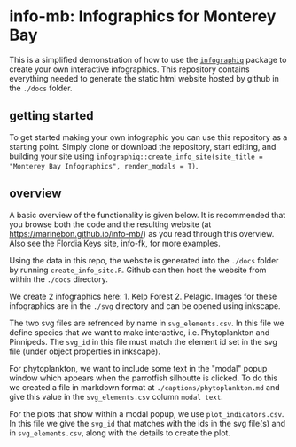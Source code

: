 
# info-mb: Infographics for Monterey Bay

This is a simplified demonstration of how to use the [`infographiq`](https://github.com/marinebon/infographiq) package to create your own interactive infographics. This repository contains everything needed to generate the static html website hosted by github in the `./docs` folder.

## getting started

To get started making your own infographic you can use this repository as a starting point. Simply clone or download the repository, start editing, and building your site using `infographiq::create_info_site(site_title = "Monterey Bay Infographics", render_modals = T)`.

## overview

A basic overview of the functionality is given below. It is recommended that you browse both the code and the resulting website (at https://marinebon.github.io/info-mb/) as you read through this overview. Also see the Flordia Keys site, info-fk, for more examples.

Using the data in this repo, the website is generated into the `./docs` folder by running `create_info_site.R`. Github can then host the website from within the `./docs` directory.

We create 2 infographics here: 1. Kelp Forest 2. Pelagic. Images for these infographics are in the `./svg` directory and can be opened using inkscape.

The two svg files are refrenced by name in `svg_elements.csv`. In this file we define species that we want to make interactive, i.e.  Phytoplankton and Pinnipeds. The `svg_id` in this file must match the element id set in the svg file (under object properties in inkscape). 

For phytoplankton, we want to include some text in the "modal" popup window which appears when the parrotfish silhoutte is clicked. To do this we created a file in markdown format at `./captions/phytoplankton.md` and give this value in the `svg_elements.csv` column `modal text`.

For the plots that show within a modal popup, we use `plot_indicators.csv`. In this file we give the `svg_id` that matches with the ids in the svg file(s) and in `svg_elements.csv`, along with the details to create the plot.

